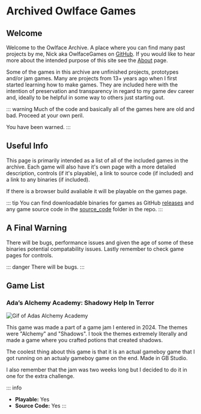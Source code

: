 # Archived Owlface Games

## Welcome

Welcome to the Owlface Archive. A place where you can find many past projects by me, Nick aka OwlfaceGames on [GitHub](https://github.com/OwlfaceGames). If you would like to hear more about the intended purpose of this site see the [About](./about.md) page.

Some of the games in this archive are unfinished projects, prototypes and/or jam games. Many are projects from 13+ years ago when I first started learning how to make games. They are included here with the intention of preservation and transparency in regard to my game dev career and, ideally to be helpful in some way to others just starting out.

::: warning
Much of the code and basically all of the games here are old and bad. Proceed at your own peril.

You have been warned.
:::

## Useful Info

This page is primarily intended as a list of all of the included games in the archive. Each game will also have it's own page with a more detailed description, controls (if it's playable), a link to source code (if included) and a link to any binaries (if included).

If there is a browser build avaliable it will be playable on the games page.

::: tip
You can find downloadable binaries for games as GitHub [releases](https://github.com/OwlfaceGames/owlface_archive/releases) and any game source code in the [source_code](https://github.com/OwlfaceGames/owlface_archive/tree/master/source_code) folder in the repo.
:::

## A Final Warning

There will be bugs, performance issues and given the age of some of these binaries potential compatability issues. Lastly remember to check game pages for controls.

::: danger
There will be bugs.
:::

## Game List

### Ada’s Alchemy Academy: Shadowy Help In Terror

![Gif of Adas Alchemy Academy](images/ada.gif)

This game was made a part of a game jam I entered in 2024. The themes were "Alchemy" and "Shadows". I took the themes extremely literally and made a game where you crafted potions that created shadows.

The coolest thing about this game is that it is an actual gameboy game that I got running on an actualy gameboy game on the end. Made in GB Studio.

I also remember that the jam was two weeks long but I decided to do it in one for the extra challenge.

::: info
- **Playable:** Yes 
- **Source Code:** Yes
:::
